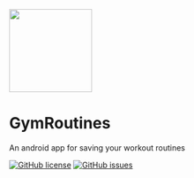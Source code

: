 <img src="https://github.com/noahjutz/GymRoutines/blob/master/app/src/main/ic_launcher-playstore.png" width="150px" />

# GymRoutines
An android app for saving your workout routines

[![GitHub license](https://img.shields.io/github/license/noahjutz/GymRoutines?style=for-the-badge)](https://github.com/noahjutz/GymRoutines)
[![GitHub issues](https://img.shields.io/github/issues/noahjutz/GymRoutines?style=for-the-badge)](https://github.com/noahjutz/GymRoutines/issues)
